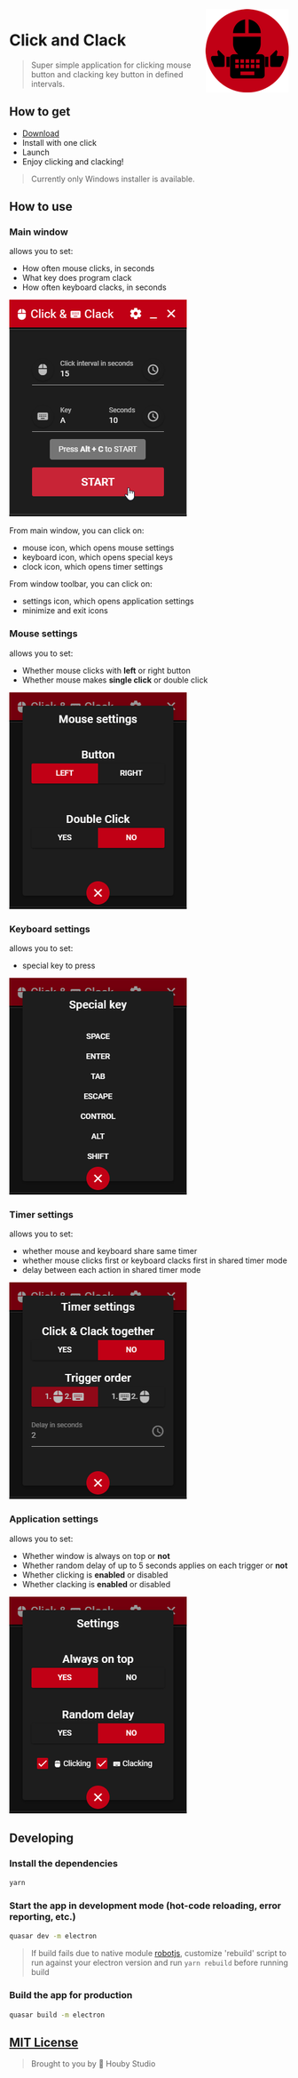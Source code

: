 <img src="Square150x150Logo.png" alt="Application logo" align="right" />

# Click and Clack

> Super simple application for clicking mouse button and clacking key button in defined intervals.


## How to get

- [Download](https://github.com/houby-studio/clickandclack/releases/latest)
- Install with one click
- Launch
- Enjoy clicking and clacking!

> Currently only Windows installer is available.

## How to use

### Main window

allows you to set:

- How often mouse clicks, in seconds
- What key does program clack
- How often keyboard clacks, in seconds

<img src="main-window.png" alt="Main application window"/>

From main window, you can click on:
- mouse icon, which opens mouse settings
- keyboard icon, which opens special keys
- clock icon, which opens timer settings

From window toolbar, you can click on:
- settings icon, which opens application settings
- minimize and exit icons

### Mouse settings

allows you to set:
- Whether mouse clicks with **left** or right button
- Whether mouse makes **single click** or double click

<img src="mouse-settings.png" alt="Mouse settings window"/>

### Keyboard settings

allows you to set:
- special key to press

<img src="keyboard-settings.png" alt="Keyboard settings window"/>

### Timer settings

allows you to set:
- whether mouse and keyboard share same timer
- whether mouse clicks first or keyboard clacks first in shared timer mode
- delay between each action in shared timer mode

<img src="timer-settings.png" alt="Timer settings window"/>

### Application settings

allows you to set:
- Whether window is always on top or **not**
- Whether random delay of up to 5 seconds applies on each trigger or **not**
- Whether clicking is **enabled** or disabled
- Whether clacking is **enabled** or disabled

<img src="settings-window.png" alt="Application settings window"/>

## Developing

### Install the dependencies
```bash
yarn
```

### Start the app in development mode (hot-code reloading, error reporting, etc.)
```bash
quasar dev -m electron
```

> If build fails due to native module [robotjs](https://robotjs.io/docs/electron), customize 'rebuild' script to run against your electron version and run `yarn rebuild` before running build

### Build the app for production
```bash
quasar build -m electron
```

## [MIT License](LICENSE)

> Brought to you by 🍄 Houby Studio

